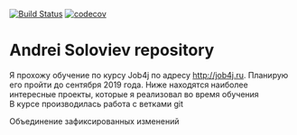 [![Build Status](https://travis-ci.org/hedg-r52/job4j.svg?branch=master)](https://travis-ci.org/hedg-r52/job4j)
[![codecov](https://codecov.io/gh/hedg-r52/job4j/branch/master/graph/badge.svg)](https://codecov.io/gh/hedg-r52/job4j)

# Andrei Soloviev repository

Я прохожу обучение по курсу Job4j по адресу http://job4j.ru. Планирую его пройти до сентября 2019 года.
Ниже находятся наиболее интересные проекты, которые я реализовал во время обучения  
В курсе производилась работа с ветками git

Объединение зафиксированных изменений